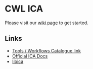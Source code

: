 # CWL ICA <!-- omit in toc -->

Please visit our [wiki page][wiki-page] to get started.

## Links

* [Tools / Workflows Catalogue link][catalogue]
* [Official ICA Docs][ica-docs]
* [libica][libica]


[catalogue]: cwl-ica-catalogue.md
[ica-docs]: https://support-docs.illumina.com/SW/ICA/Content/SW/FrontPages/ICA.htm
[libica]: https://pypi.org/project/libica/
[wiki-page]: https://github.com/umccr/cwl-ica/wiki
